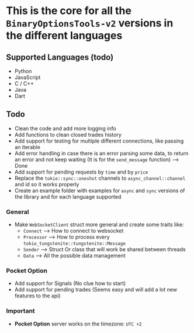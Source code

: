 # This is the core for all the `BinaryOptionsTools-v2` versions in the different languages

## Supported Languages (todo)
* Python
* JavaScript
* C / C++
* Java
* Dart

## Todo
* Clean the code and add more logging info
* Add functions to clean closed trades history
* Add support for testing for multiple different connections, like passing an iterable
* Add error handling in case there is an error parsing some data, to return an error and not keep waiting (It is for the `send_message` function) --> Done
* Add support for pending requests by `time` and by `price`
* Replace the `tokio::sync::oneshot` channels to `async_channel::channel` and id so it works properly
* Create an example folder with examples for `async` and `sync` versions of the library and for each language supported

### General
* Make `WebSocketClient` struct more general and create some traits like:
  * `Connect` --> How to connect to websocket
  * `Processor` --> How to process every `tokio_tungstenite::tungstenite::Message`
  * `Sender` --> Struct Or class that will work be shared between threads
  * `Data` --> All the possible data management

### Pocket Option
* Add support for Signals (No clue how to start)
* Add support for pending trades (Seems easy and will add a lot new features to the api)

### Important
* **Pocket Option** server works on the timezone: `UTC +2`